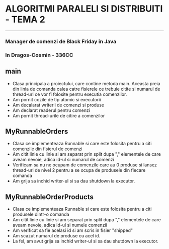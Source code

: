 # ALGORITMI PARALELI SI DISTRIBUITI - TEMA 2
_________________________________________________________
### Manager de comenzi de Black Friday in Java
### In Dragos-Cosmin - 336CC

## main
* Clasa principala a proiectului, care contine metoda main. Aceasta preia din linia de comanda calea catre
fisierele ce trebuie citite si numarul de thread-uri ce vor fi folosite pentru executia comenzilor.
* Am pornit cozile de tip atomic si executorii
* Am decalarat writerii de comenzi si produse
* Am declarat readerul pentru comenzi
* Am pornit thread-urile de citire a comenzilor

## MyRunnableOrders
* Clasa ce implementeaza Runnable si care este folosita pentru a citi comenzile din fisierul de comenzi
* Am citit linie cu linie si am separat prin split dupa "," elementele de care aveam nevoie, adica id-ul si numarul de comenzi 
* Verificam sa nu ne ocupam de comenzile care au 0 produse si lansez thread-uri de nivel 2 pentru a se ocupa de produsele din fiecare comanda
* Am grija sa inchid writer-ul si sa dau shutdown la executor.

## MyRunnableOrderProducts
* Clasa ce implementeaza Runnable si care este folosita pentru a citi produsele dintr-o comanda
* Am citit linie cu linie si am separat prin split dupa "," elementele de care aveam nevoie, adica id-ul si numele comenzii
* Am verificat sa fie acelasi id si am scris in fisier "shipped"
* Am scazut numarul de produse cu acel id.
* La fel, am avut grija sa inchid writer-ul si sa dau shutdown la executor.